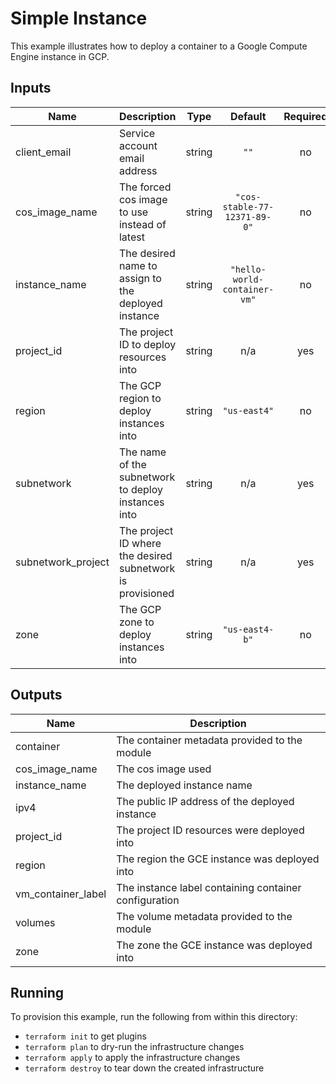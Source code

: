 # Simple Instance

This example illustrates how to deploy a container to a Google Compute Engine instance in GCP.

<!-- BEGINNING OF PRE-COMMIT-TERRAFORM DOCS HOOK -->
## Inputs

| Name | Description | Type | Default | Required |
|------|-------------|:----:|:-----:|:-----:|
| client\_email | Service account email address | string | `""` | no |
| cos\_image\_name | The forced cos image to use instead of latest | string | `"cos-stable-77-12371-89-0"` | no |
| instance\_name | The desired name to assign to the deployed instance | string | `"hello-world-container-vm"` | no |
| project\_id | The project ID to deploy resources into | string | n/a | yes |
| region | The GCP region to deploy instances into | string | `"us-east4"` | no |
| subnetwork | The name of the subnetwork to deploy instances into | string | n/a | yes |
| subnetwork\_project | The project ID where the desired subnetwork is provisioned | string | n/a | yes |
| zone | The GCP zone to deploy instances into | string | `"us-east4-b"` | no |

## Outputs

| Name | Description |
|------|-------------|
| container | The container metadata provided to the module |
| cos\_image\_name | The cos image used |
| instance\_name | The deployed instance name |
| ipv4 | The public IP address of the deployed instance |
| project\_id | The project ID resources were deployed into |
| region | The region the GCE instance was deployed into |
| vm\_container\_label | The instance label containing container configuration |
| volumes | The volume metadata provided to the module |
| zone | The zone the GCE instance was deployed into |

<!-- END OF PRE-COMMIT-TERRAFORM DOCS HOOK -->

## Running

To provision this example, run the following from within this directory:

- `terraform init` to get plugins
- `terraform plan` to dry-run the infrastructure changes
- `terraform apply` to apply the infrastructure changes
- `terraform destroy` to tear down the created infrastructure
